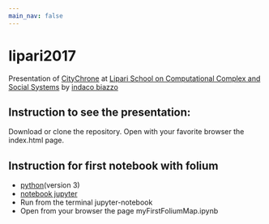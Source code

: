 ```yaml
---
main_nav: false
---
```


# lipari2017

Presentation of [CityChrone](www.citychrone.org) at [Lipari School on Computational Complex and Social Systems](https://complex.liparischool.it/) by [indaco biazzo](ocadni.github.io)

## Instruction to see the presentation:
Download or clone the repository. Open with your favorite browser the index.html page.

## Instruction for first notebook with folium
 *  <a href="https://www.python.org/downloads/" target="_blank">python</a>(version 3)
 *  <a href="https://jupyter.org/install.html" target="_blank">notebook jupyter</a>
 *  Run from the terminal jupyter-notebook
 *  Open from your browser the page myFirstFoliumMap.ipynb
